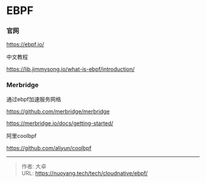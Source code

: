 # EBPF




### 官网

https://ebpf.io/



中文教程

https://lib.jimmysong.io/what-is-ebpf/introduction/





### Merbridge

通过ebpf加速服务网格

https://github.com/merbridge/merbridge

https://merbridge.io/docs/getting-started/







阿里coolbpf

https://github.com/aliyun/coolbpf



---

> 作者: 大卓  
> URL: https://nuoyang.tech/tech/cloudnative/ebpf/  

